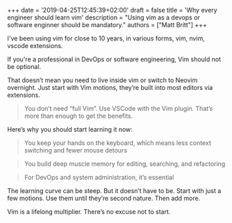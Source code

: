 +++
date = '2019-04-25T12:45:39+02:00'
draft = false
title = 'Why every engineer should learn vim'
description = "Using vim as a devops or software enginner should be mandatory."
authors = ["Matt Britt"]
+++

I've been using vim for close to 10 years, in various forms, vim, nvim, vscode extensions.

If you're a professional in DevOps or software engineering, Vim should not be optional.

That doesn’t mean you need to live inside vim or switch to Neovim overnight.  Just start with Vim motions, they’re built into most editors via extensions.

> You don’t need “full Vim”. Use VSCode with the Vim plugin. That’s more than enough to get the benefits.

Here’s why you should start learning it now:

> You keep your hands on the keyboard, which means less context switching and fewer mouse detours

> You build deep muscle memory for editing, searching, and refactoring

> For DevOps and system administration, it’s essential

The learning curve can be steep.  But it doesn’t have to be. Start with just a few motions. Use them until they’re second nature. Then add more.

Vim is a lifelong multiplier.  There’s no excuse not to start.
